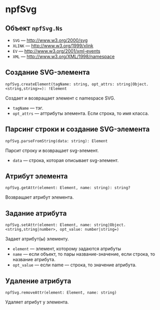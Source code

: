 # npfSvg

## Объект `npfSvg.Ns`

* `SVG` — http://www.w3.org/2000/svg
* `XLINK` — http://www.w3.org/1999/xlink
* `EV` — http://www.w3.org/2001/xml-events
* `XML` — http://www.w3.org/XML/1998/namespace


## Создание SVG-элемента

`npfSvg.createElement(tagName: string, opt_attrs: string|Object.<string,string>=): !Element`

Создает и возвращает элемент с namespace SVG.

* `tagName` — тэг.
* `opt_attrs` — аттрибуты элемента. Если строка, то имя класса.


## Парсинг строки и создание SVG-элемента

`npfSvg.parseFromString(data: string): Element`

Парсит строку и возвращает svg-элемент.

* `data` — строка, которая описывает svg-элемент.


## Атрибут элемента

`npfSvg.getAttr(element: Element, name: string): string?`

Возвращает атрибут элемента.


## Задание атрибута

`npfSvg.setAttr(element: Element, name: string|Object.<string,string|number>, opt_value: number|string=)`

Задает атрибут(ы) элементу.

* `element` — элемент, которому задаются атрибуты
* `name` — если объект, то пары название-значение, если строка, то название атрибута.
* `opt_value` — если name — строка, то значение атрибута.


## Удаление атрибута

`npfSvg.removeAttr(element: Element, name: string)`

Удаляет атрибут у элемента.

